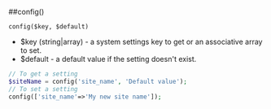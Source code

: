##config()

```config($key, $default)```

- $key (string|array) - a system settings key to get or an associative array to set.
- $default - a default value if the setting doesn't exist.
```php
// To get a setting
$siteName = config('site_name', 'Default value');
// To set a setting
config(['site_name'=>'My new site name']);
```